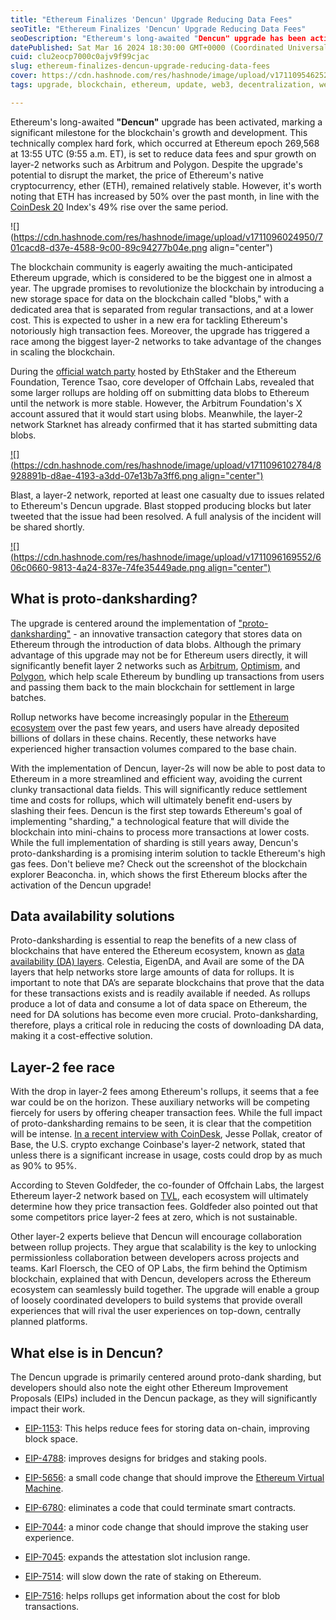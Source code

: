 ```yaml
---
title: "Ethereum Finalizes 'Dencun' Upgrade Reducing Data Fees"
seoTitle: "Ethereum Finalizes 'Dencun' Upgrade Reducing Data Fees"
seoDescription: "Ethereum's long-awaited "Dencun" upgrade has been activated, marking a significant milestone for the blockchain's growth and development. This technically.."
datePublished: Sat Mar 16 2024 18:30:00 GMT+0000 (Coordinated Universal Time)
cuid: clu2eocp7000c0ajv9f99cjac
slug: ethereum-finalizes-dencun-upgrade-reducing-data-fees
cover: https://cdn.hashnode.com/res/hashnode/image/upload/v1711095462520/7ab4143b-f66e-4b82-8222-edf2cf6fe18b.png
tags: upgrade, blockchain, ethereum, update, web3, decentralization, web30, dencun

---
```


Ethereum's long-awaited **"Dencun"** upgrade has been activated, marking a significant milestone for the blockchain's growth and development. This technically complex hard fork, which occurred at Ethereum epoch 269,568 at 13:55 UTC (9:55 a.m. ET), is set to reduce data fees and spur growth on layer-2 networks such as Arbitrum and Polygon. Despite the upgrade's potential to disrupt the market, the price of Ethereum's native cryptocurrency, ether (ETH), remained relatively stable. However, it's worth noting that ETH has increased by 50% over the past month, in line with the [CoinDesk 20](https://www.coindesk.com/indices) Index's 49% rise over the same period.

![](https://cdn.hashnode.com/res/hashnode/image/upload/v1711096024950/701cacd8-d37e-4588-9c00-89c94277b04e.png align="center")

The blockchain community is eagerly awaiting the much-anticipated Ethereum upgrade, which is considered to be the biggest one in almost a year. The upgrade promises to revolutionize the blockchain by introducing a new storage space for data on the blockchain called "blobs," with a dedicated area that is separated from regular transactions, and at a lower cost. This is expected to usher in a new era for tackling Ethereum's notoriously high transaction fees. Moreover, the upgrade has triggered a race among the biggest layer-2 networks to take advantage of the changes in scaling the blockchain.

During the [official watch party](https://www.youtube.com/watch?v=iL0cZRkyrV0) hosted by EthStaker and the Ethereum Foundation, Terence Tsao, core developer of Offchain Labs, revealed that some larger rollups are holding off on submitting data blobs to Ethereum until the network is more stable. However, the Arbitrum Foundation's X account assured that it would start using blobs. Meanwhile, the layer-2 network Starknet has already confirmed that it has started submitting data blobs.

[![](https://cdn.hashnode.com/res/hashnode/image/upload/v1711096102784/8928891b-d8ae-4193-a3dd-07e13b7a3ff6.png align="center")](https://twitter.com/arbitrum/status/1767912321618505954?ref_src=twsrc%5Etfw%7Ctwcamp%5Etweetembed%7Ctwterm%5E1767912321618505954%7Ctwgr%5Efcf5ff2c7703a536f41588bd8dd02895e871687b%7Ctwcon%5Es1_&ref_url=https%3A%2F%2Fwww.coindesk.com%2Ftech%2F2024%2F03%2F13%2Fethereum-activates-dencun-upgrade-in-landmark-move-to-reduce-data-fees%2F)

Blast, a layer-2 network, reported at least one casualty due to issues related to Ethereum's Dencun upgrade. Blast stopped producing blocks but later tweeted that the issue had been resolved. A full analysis of the incident will be shared shortly.

[![](https://cdn.hashnode.com/res/hashnode/image/upload/v1711096169552/606c0660-9813-4a24-837e-74fe35449ade.png align="center")](https://twitter.com/starkneteco/status/1767916238603166020)

## What is proto-danksharding?

The upgrade is centered around the implementation of ["proto-danksharding"](https://coindcx.com/blog/cryptocurrency/a-guide-to-eip-4844-proto-danksharding/) - an innovative transaction category that stores data on Ethereum through the introduction of data blobs. Although the primary advantage of this upgrade may not be for Ethereum users directly, it will significantly benefit layer 2 networks such as [Arbitrum](https://arbitrum.io/), [Optimism](https://www.optimism.io/), and [Polygon](https://polygon.technology/), which help scale Ethereum by bundling up transactions from users and passing them back to the main blockchain for settlement in large batches.

Rollup networks have become increasingly popular in the [Ethereum ecosystem](https://www.coindesk.com/layer2/2022/06/08/scaling-ethereum-beyond-the-merge-danksharding/) over the past few years, and users have already deposited billions of dollars in these chains. Recently, these networks have experienced higher transaction volumes compared to the base chain.

With the implementation of Dencun, layer-2s will now be able to post data to Ethereum in a more streamlined and efficient way, avoiding the current clunky transactional data fields. This will significantly reduce settlement time and costs for rollups, which will ultimately benefit end-users by slashing their fees. Dencun is the first step towards Ethereum's goal of implementing "sharding," a technological feature that will divide the blockchain into mini-chains to process more transactions at lower costs. While the full implementation of sharding is still years away, Dencun's proto-danksharding is a promising interim solution to tackle Ethereum's high gas fees. Don't believe me? Check out the screenshot of the blockchain explorer Beaconcha. in, which shows the first Ethereum blocks after the activation of the Dencun upgrade!

## Data availability solutions

Proto-danksharding is essential to reap the benefits of a new class of blockchains that have entered the Ethereum ecosystem, known as [data availability (DA) layers](https://www.coindesk.com/tech/2023/07/12/what-is-ethereums-data-availability-problem-and-why-does-it-matter/). Celestia, EigenDA, and Avail are some of the DA layers that help networks store large amounts of data for rollups. It is important to note that DA’s are separate blockchains that prove that the data for these transactions exists and is readily available if needed. As rollups produce a lot of data and consume a lot of data space on Ethereum, the need for DA solutions has become even more crucial. Proto-danksharding, therefore, plays a critical role in reducing the costs of downloading DA data, making it a cost-effective solution.

## Layer-2 fee race

With the drop in layer-2 fees among Ethereum's rollups, it seems that a fee war could be on the horizon. These auxiliary networks will be competing fiercely for users by offering cheaper transaction fees. While the full impact of proto-danksharding remains to be seen, it is clear that the competition will be intense. [In a recent interview with CoinDesk](https://www.coindesk.com/podcasts/the-protocol/jesse-pollak-discusses-base-optimism-and-the-evolving-landscape-of-layer-2-solutions/), Jesse Pollak, creator of Base, the U.S. crypto exchange Coinbase's layer-2 network, stated that unless there is a significant increase in usage, costs could drop by as much as 90% to 95%.

According to Steven Goldfeder, the co-founder of Offchain Labs, the largest Ethereum layer-2 network based on [TVL](https://l2beat.com/scaling/summary), each ecosystem will ultimately determine how they price transaction fees. Goldfeder also pointed out that some competitors price layer-2 fees at zero, which is not sustainable. 

Other layer-2 experts believe that Dencun will encourage collaboration between rollup projects. They argue that scalability is the key to unlocking permissionless collaboration between developers across projects and teams. Karl Floersch, the CEO of OP Labs, the firm behind the Optimism blockchain, explained that with Dencun, developers across the Ethereum ecosystem can seamlessly build together. The upgrade will enable a group of loosely coordinated developers to build systems that provide overall experiences that will rival the user experiences on top-down, centrally planned platforms.

## What else is in Dencun?

The Dencun upgrade is primarily centered around proto-dank sharding, but developers should also note the eight other Ethereum Improvement Proposals (EIPs) included in the Dencun package, as they will significantly impact their work.

* [EIP-1153](https://eips.ethereum.org/EIPS/eip-1153): This helps reduce fees for storing data on-chain, improving block space.
    
* [EIP-4788](https://eips.ethereum.org/EIPS/eip-4788): improves designs for bridges and staking pools.
    
* [EIP-5656](https://eips.ethereum.org/EIPS/eip-5656): a small code change that should improve the [Ethereum Virtual Machine](https://www.coindesk.com/learn/how-does-ethereum-work/).
    
* [EIP-6780](https://eips.ethereum.org/EIPS/eip-6780): eliminates a code that could terminate smart contracts.
    
* [EIP-7044](https://eips.ethereum.org/EIPS/eip-7044): a minor code change that should improve the staking user experience.
    
* [EIP-7045](https://eips.ethereum.org/EIPS/eip-7045): expands the attestation slot inclusion range.
    
* [EIP-7514](https://eips.ethereum.org/EIPS/eip-7514): will slow down the rate of staking on Ethereum.
    
* [EIP-7516](https://eips.ethereum.org/EIPS/eip-7516): helps rollups get information about the cost for blob transactions.